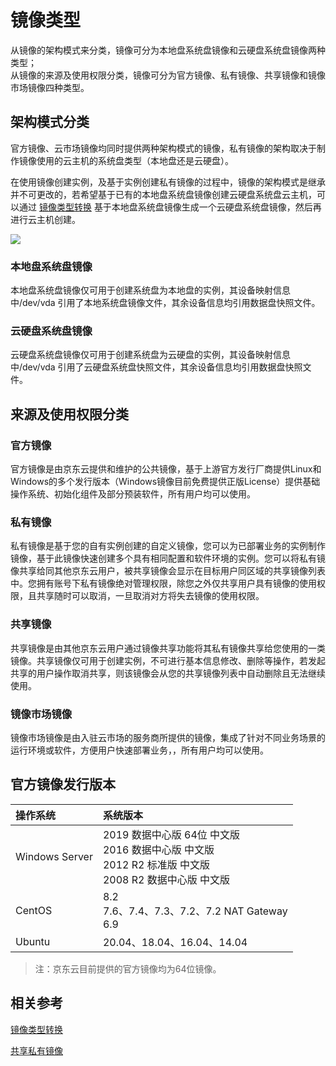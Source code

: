 # 镜像类型
从镜像的架构模式来分类，镜像可分为本地盘系统盘镜像和云硬盘系统盘镜像两种类型；<br>
从镜像的来源及使用权限分类，镜像可分为官方镜像、私有镜像、共享镜像和镜像市场镜像四种类型。
## 架构模式分类
官方镜像、云市场镜像均同时提供两种架构模式的镜像，私有镜像的架构取决于制作镜像使用的云主机的系统盘类型（本地盘还是云硬盘）。<br>

在使用镜像创建实例，及基于实例创建私有镜像的过程中，镜像的架构模式是继承并不可更改的，若希望基于已有的本地盘系统盘镜像创建云硬盘系统盘云主机，可以通过 [镜像类型转换](Convert-Image.md) 基于本地盘系统盘镜像生成一个云硬盘系统盘镜像，然后再进行云主机创建。

![](https://img1.jcloudcs.com/cn/image/vm/Operation-Guide-Image-imagetype.png)

### 本地盘系统盘镜像
本地盘系统盘镜像仅可用于创建系统盘为本地盘的实例，其设备映射信息中/dev/vda 引用了本地系统盘镜像文件，其余设备信息均引用数据盘快照文件。
### 云硬盘系统盘镜像
云硬盘系统盘镜像仅可用于创建系统盘为云硬盘的实例，其设备映射信息中/dev/vda 引用了云硬盘系统盘快照文件，其余设备信息均引用数据盘快照文件。

## 来源及使用权限分类
### 官方镜像
官方镜像是由京东云提供和维护的公共镜像，基于上游官方发行厂商提供Linux和Windows的多个发行版本（Windows镜像目前免费提供正版License）提供基础操作系统、初始化组件及部分预装软件，所有用户均可以使用。
### 私有镜像
私有镜像是基于您的自有实例创建的自定义镜像，您可以为已部署业务的实例制作镜像，基于此镜像快速创建多个具有相同配置和软件环境的实例。您可以将私有镜像共享给同其他京东云用户，被共享镜像会显示在目标用户同区域的共享镜像列表中。您拥有账号下私有镜像绝对管理权限，除您之外仅共享用户具有镜像的使用权限，且共享随时可以取消，一旦取消对方将失去镜像的使用权限。
### 共享镜像
共享镜像是由其他京东云用户通过镜像共享功能将其私有镜像共享给您使用的一类镜像。共享镜像仅可用于创建实例，不可进行基本信息修改、删除等操作，若发起共享的用户操作取消共享，则该镜像会从您的共享镜像列表中自动删除且无法继续使用。
### 镜像市场镜像
镜像市场镜像是由入驻云市场的服务商所提供的镜像，集成了针对不同业务场景的运行环境或软件，方便用户快速部署业务，，所有用户均可以使用。

## 官方镜像发行版本
|   **操作系统**  |  **系统版本**   |
| :--- | :--- |
|   Windows Server  |  2019 数据中心版 64位 中文版 <br>2016 数据中心版 中文版<br>2012 R2 标准版 中文版<br>2008 R2 数据中心版 中文版|
|  CentOS   |  8.2<br>7.6、7.4、7.3、7.2、7.2  NAT Gateway<br>6.9  |
|   Ubuntu  |  20.04、18.04、16.04、14.04   |

>注：京东云目前提供的官方镜像均为64位镜像。


## 相关参考

[镜像类型转换](Convert-Image.md)

[共享私有镜像](https://docs.jdcloud.com/virtual-machines/share-image)



